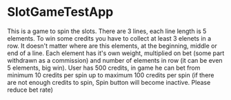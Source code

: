 # SlotGameTestApp
This is a game to spin the slots. There are 3 lines, each line length is 5 elements. 
To win some credits you have to collect at least 3 elenets in a row. It doesn't matter where are this elements, at the beginning, middle or end of a line. 
Each element has it's own weight, multiplied on bet (some part withdrawn as a commission) and number of elements in row (it can be even 5 elements, big win). 
User has 500 credits, in game he can bet from minimum 10 credits per spin up to maximum 100 credits per spin (if there are not enough credits to spin, Spin button will become inactive. Please reduce bet rate)

